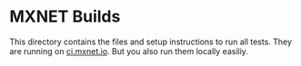 # MXNET Builds

This directory contains the files and setup instructions to run all tests. They are running on [ci.mxnet.io](http://ci.mxnet.io/blue/pipelines). But you also run them locally easiliy. 
